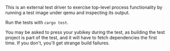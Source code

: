 This is an external test driver to exercise top-level process functionality by
running a test image under qemu and inspecting its output.

Run the tests with `cargo test`.

You may be asked to press your yubikey during the test, as building the test
project is part of the test, and it will have to fetch dependencies the first
time. If you don't, you'll get strange build failures.

